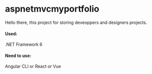 # aspnetmvcmyportfolio
Hello there, this project for storing deveoppers and designers projects.
<br><h4>Used:</h4>
<p>.NET Framework 6</p>
<h4>Need to use:</h4>
<p>Angular CLI or React or Vue</p>
